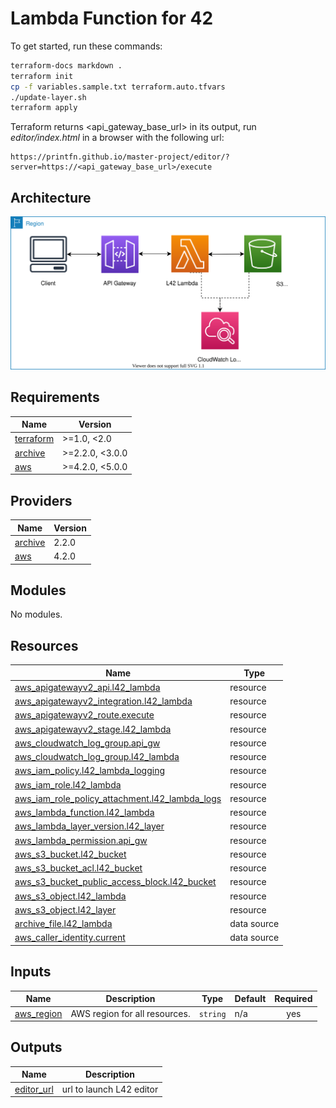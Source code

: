 # Lambda Function for 42

To get started, run these commands:

```bash
terraform-docs markdown .
terraform init
cp -f variables.sample.txt terraform.auto.tfvars
./update-layer.sh
terraform apply
```

Terraform returns <api_gateway_base_url> in its output,
run *editor/index.html* in a browser with the following url:

```text
https://printfn.github.io/master-project/editor/?server=https://<api_gateway_base_url>/execute
```

## Architecture

<img src="./L42_lambda.svg?sanitize=true">

<!-- BEGIN_TF_DOCS -->
## Requirements

| Name | Version |
|------|---------|
| <a name="requirement_terraform"></a> [terraform](#requirement\_terraform) | >=1.0, <2.0 |
| <a name="requirement_archive"></a> [archive](#requirement\_archive) | >=2.2.0, <3.0.0 |
| <a name="requirement_aws"></a> [aws](#requirement\_aws) | >=4.2.0, <5.0.0 |

## Providers

| Name | Version |
|------|---------|
| <a name="provider_archive"></a> [archive](#provider\_archive) | 2.2.0 |
| <a name="provider_aws"></a> [aws](#provider\_aws) | 4.2.0 |

## Modules

No modules.

## Resources

| Name | Type |
|------|------|
| [aws_apigatewayv2_api.l42_lambda](https://registry.terraform.io/providers/hashicorp/aws/latest/docs/resources/apigatewayv2_api) | resource |
| [aws_apigatewayv2_integration.l42_lambda](https://registry.terraform.io/providers/hashicorp/aws/latest/docs/resources/apigatewayv2_integration) | resource |
| [aws_apigatewayv2_route.execute](https://registry.terraform.io/providers/hashicorp/aws/latest/docs/resources/apigatewayv2_route) | resource |
| [aws_apigatewayv2_stage.l42_lambda](https://registry.terraform.io/providers/hashicorp/aws/latest/docs/resources/apigatewayv2_stage) | resource |
| [aws_cloudwatch_log_group.api_gw](https://registry.terraform.io/providers/hashicorp/aws/latest/docs/resources/cloudwatch_log_group) | resource |
| [aws_cloudwatch_log_group.l42_lambda](https://registry.terraform.io/providers/hashicorp/aws/latest/docs/resources/cloudwatch_log_group) | resource |
| [aws_iam_policy.l42_lambda_logging](https://registry.terraform.io/providers/hashicorp/aws/latest/docs/resources/iam_policy) | resource |
| [aws_iam_role.l42_lambda](https://registry.terraform.io/providers/hashicorp/aws/latest/docs/resources/iam_role) | resource |
| [aws_iam_role_policy_attachment.l42_lambda_logs](https://registry.terraform.io/providers/hashicorp/aws/latest/docs/resources/iam_role_policy_attachment) | resource |
| [aws_lambda_function.l42_lambda](https://registry.terraform.io/providers/hashicorp/aws/latest/docs/resources/lambda_function) | resource |
| [aws_lambda_layer_version.l42_layer](https://registry.terraform.io/providers/hashicorp/aws/latest/docs/resources/lambda_layer_version) | resource |
| [aws_lambda_permission.api_gw](https://registry.terraform.io/providers/hashicorp/aws/latest/docs/resources/lambda_permission) | resource |
| [aws_s3_bucket.l42_bucket](https://registry.terraform.io/providers/hashicorp/aws/latest/docs/resources/s3_bucket) | resource |
| [aws_s3_bucket_acl.l42_bucket](https://registry.terraform.io/providers/hashicorp/aws/latest/docs/resources/s3_bucket_acl) | resource |
| [aws_s3_bucket_public_access_block.l42_bucket](https://registry.terraform.io/providers/hashicorp/aws/latest/docs/resources/s3_bucket_public_access_block) | resource |
| [aws_s3_object.l42_lambda](https://registry.terraform.io/providers/hashicorp/aws/latest/docs/resources/s3_object) | resource |
| [aws_s3_object.l42_layer](https://registry.terraform.io/providers/hashicorp/aws/latest/docs/resources/s3_object) | resource |
| [archive_file.l42_lambda](https://registry.terraform.io/providers/hashicorp/archive/latest/docs/data-sources/file) | data source |
| [aws_caller_identity.current](https://registry.terraform.io/providers/hashicorp/aws/latest/docs/data-sources/caller_identity) | data source |

## Inputs

| Name | Description | Type | Default | Required |
|------|-------------|------|---------|:--------:|
| <a name="input_aws_region"></a> [aws\_region](#input\_aws\_region) | AWS region for all resources. | `string` | n/a | yes |

## Outputs

| Name | Description |
|------|-------------|
| <a name="output_editor_url"></a> [editor\_url](#output\_editor\_url) | url to launch L42 editor |
<!-- END_TF_DOCS -->